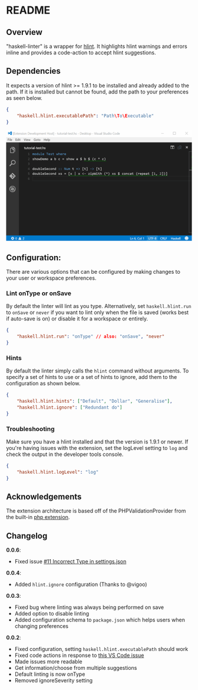 # README
## Overview
"haskell-linter" is a wrapper for [hlint](http://community.haskell.org/~ndm/hlint/). It highlights hlint warnings and errors inline and provides a code-action to accept hlint suggestions.

## Dependencies
It expects a version of hlint >= 1.9.1 to be installed and already added to the path. If it is installed but cannot be found, add the path to your preferences as seen below.

```json
{
	"haskell.hlint.executablePath": "Path\To\Executable"
}
```

![IDE](images/preview.gif)

## Configuration:
There are various options that can be configured by making changes to your user or workspace preferences.

### Lint onType or onSave
By default the linter will lint as you type. Alternatively, set `haskell.hlint.run` to `onSave` or `never` if you want to lint only when the file is saved (works best if auto-save is on) or disable it for a workspace or entirely. 

```json
{
	"haskell.hlint.run": "onType" // also: "onSave", "never"
}
```

### Hints
By default the linter simply calls the `hlint` command without arguments. To specify a set of hints to use or a set of hints to ignore, add them to the configuration as shown below. 
 
```json
{
	"haskell.hlint.hints": ["Default", "Dollar", "Generalise"],
    "haskell.hlint.ignore": ["Redundant do"]
}
```

### Troubleshooting
Make sure you have a hlint installed and that the version is 1.9.1 or newer. If you're having issues with the extension, set the logLevel setting to `log` and check the output in the developer tools console.

```json
{
    "haskell.hlint.logLevel": "log"
}
```

## Acknowledgements
The extension architecture is based off of the PHPValidationProvider from the built-in [php extension](https://github.com/Microsoft/vscode/tree/master/extensions/php).


## Changelog
__0.0.6__:
- Fixed issue [#11 Incorrect Type in settings.json](https://github.com/hoovercj/vscode-haskell-linter/issues/11)

__0.0.4__:
- Added `hlint.ignore` configuration (Thanks to @vigoo) 

__0.0.3__:
- Fixed bug where linting was always being performed on save
- Added option to disable linting
- Added configuration schema to `package.json` which helps users when changing preferences

__0.0.2__:
- Fixed configuration, setting `haskell.hlint.executablePath` should work
- Fixed code actions in response to [this VS Code issue](https://github.com/Microsoft/vscode/issues/1698)
- Made issues more readable
- Get information/choose from multiple suggestions
- Default linting is now onType
- Removed ignoreSeverity setting